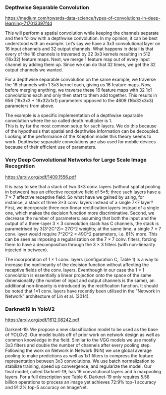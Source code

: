 ### Depthwise Separable Convolution

https://medium.com/towards-data-science/types-of-convolutions-in-deep-learning-717013397f4d

This will perform a spatial convolution while keeping the channels separate and then follow with a depthwise convolution.
In my opinion, it can be best understood with an example. Let’s say we have a 3x3 convolutional layer on 16 input channels
and 32 output channels. What happens in detail is that every of the 16 channels is traversed by 32 3x3 kernels resulting in 
512 (16x32) feature maps. Next, we merge 1 feature map out of every input channel by adding them up. Since we can do that 32 
times, we get the 32 output channels we wanted.


For a depthwise separable convolution on the same example, we traverse the 16 channels with 1 3x3 kernel each, giving us 16 
feature maps. Now, before merging anything, we traverse these 16 feature maps with 32 1x1 convolutions each and only then 
start to them add together. This results in 656 (16x3x3 + 16x32x1x1) parameters opposed to the 4608 (16x32x3x3) parameters
from above.


The example is a specific implementation of a depthwise separable convolution where the so called depth multiplier is 1.  
This is by far the most common setup for such layers. We do this because of the hypothesis that spatial and depthwise 
information can be decoupled. Looking at the performance of the Xception model this theory seems to work. Depthwise separable
convolutions are also used for mobile devices because of their efficient use of parameters. 

### Very Deep Convolutional Networks for Large Scale Image Recognition

https://arxiv.org/pdf/1409.1556.pdf

It is easy to see that a stack of two 3×3 conv. layers (without spatial pooling in between) has an effective receptive field of 5×5; three such layers have a 7 × 7 effective receptive field. So what have we gained by using, for instance, a stack of three 3×3 conv. layers instead of a single 7×7 layer? First, we incorporate three non-linear rectification layers instead of a single one, which makes the decision function more discriminative. Second, we decrease the number of parameters: assuming that both the input and the output of a three-layer 3 × 3 convolution stack has C channels, the stack is parametrised by 3(3^2C^2)= 27C^2 weights; at the same time, a single 7 × 7 conv. layer would require 7^2C^2 = 49C^2 parameters, i.e. 81% more. This can be seen as imposing a regularization on the 7 × 7 conv. filters, forcing them to have a decomposition through the 3 × 3 filters (with non-linearity injected in between). 


The incorporation of 1 × 1 conv. layers (configuration C, Table 1) is a way to increase the nonlinearity of the decision function without affecting the receptive fields of the conv. layers. Eventhough in our case the 1 × 1 convolution is essentially a linear projection onto the space of the same dimensionality (the number of input and output channels is the same), an additional non-linearity is introduced by the rectification function. It should be noted that 1×1 conv. layers have recently been utilised in the “Network in Network” architecture of Lin et al. (2014).

### Darknet19 in YoloV2

https://arxiv.org/pdf/1612.08242.pdf

Darknet-19. We propose a new classification model to be used as the base of YOLOv2. Our model builds off of prior work on network design as well as common knowledge in the field. Similar to the VGG models we use mostly 3x3 filters and double the number of channels after every pooling step. Following the work on Network in Network (NIN) we use global average pooling to make predictions
as well as 1x1 filters to compress the feature representation between 3x3 convolutions. We use batch normalization to stabilize training, speed up convergence, and regularize the model. Our final model, called Darknet-19, has 19 convolutional layers and 5 maxpooling layers. For a full description see Table 6. Darknet-19 only requires 5.58 billion operations to process an image yet achieves 72:9% top-1 accuracy and 91:2% top-5 accuracy on ImageNet.


